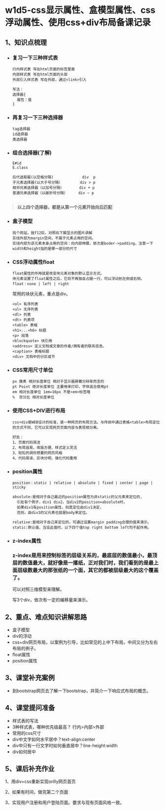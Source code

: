 # w1d5-css显示属性、盒模型属性、css浮动属性、使用css+div布局备课记录

## 1、知识点梳理

- ### 复习一下三种样式表

  ```
  行内样式表 写在html页面的标签里面
  内部样式表 写在html页面的头部
  外部引入样式表 写在外部，通过<link>引入

  写法：
  选择器{
    属性：值
  }
  ```

- ### 再复习一下三种选择器

  ```
  tag选择器
  id选择器
  类选择器
  ```

- ### 组合选择器(了解)

  ```
  E#id
  E.class

  后代选取器(以空格分隔)             div  p
  子元素选择器(以大于号分隔）        div > p
  相邻兄弟选择器（以加号分隔）       div + p
  普通兄弟选择器（以破折号分隔）     div ~ p


  ```


> **以上四个选择器，都是从第一个元素开始向后匹配**

- ### 盒子模型

  ```
  找个网站，按f12后，对照右下脚显示的图片讲解
  实线外部为margin空间，不属于元素占用的空间。
  实线内部为该元素本身占用的空间：向内部伸展，依次是boder->padding，注意一下width和height指的是哪一部分的尺寸
  ```


- ### CSS浮动属性float

  ```
  float属性的作用就是改变块元素对象的默认显示方式。
  块元素设置了float属性之后，它将不再独自占据一行，可以浮动到左侧或右侧。
  float：none | left | right
  ```
  常用的块状元素，重点是div。

  ```
  <ol> 有序列表
  <ul> 无序列表
  <dl> 列表
  <dt> 列表项
  <table> 表格
  <h1>...<h6> 标题
  <p> 段落
  <blockquote> 块引用
  <address> 定义文档或文章的作者/拥有者的联系信息。
  <caption> 表格标题
  <div> 文档中的分区或节
  ```

- ### CSS常用尺寸单位

  ```
  px 像素 相对长度单位 相对于显示器屏幕分辩率而言的
  pt Point 绝对长度单位 主要用来打印，字体适合使用pt
  em 相对长度单位 1em=16px 不是<em>标签哦
  %  百分比 相对长度单位
  ```

- ### 使用CSS+DIV进行布局

  ```
  css+div是WEB设计的标准，是一种网页的布局方法。与传统中通过表格<table>布局定位的方式不同，它可以实现网页页面内容与表现相分离。
  ```

  ```
  好处：
  1、页面代码简洁
  2、布局容易、改版方便、样式定义灵活
  3、轻松的调你想要的网页风格
  4、代码易读、区块分明，强化代码重用
  ```


- ### position属性

  ```
  position：static | relative | absolute | fixed | center | page | sticky

  absolute:是相对于自己最近的position属性为非static的父元素来定位的,
  	引处有个例子，div1 div2，当div2的position=absolute时，
  	如果div1有position属性，则其定位由div1决定，
  	否则，由div1的父元素也就是body来定位。
  	
  relative:是相对于自己来定位的，可通过设置margin padding合理的值来演示。
  static:默认值，当设此值时，以下四个值top right bottom left均不起作用。
  ```


- ### z-index属性

  ### z-index是用来控制标签的层级关系的，最底层的数值最小，最顶层的数值最大，就好像是一撂纸，正对我们时，我们看到的是最上面层级数最大的那张纸的一个面，其它的都被层级最大的这个覆盖了。

  可以对照三维模型来理解。

  写3个div，依次有一定的编移量来演示。

## 2、重点、难点知识讲解思路

-    盒子模型
-    div的浮动
-    css+div网页布局，以案例为引导，比如常见的上中下布局，中间又分为左右布局的例子。
-    float属性
-    position属性


## 3、课堂补充案例

-    到bootstrap网页去了解一下bootstrap，并简介一下响应式布局的概念。


## 4、课堂提问准备

-  样式表的写法
-  3种样式表，哪种优先级最高？ 行内>内部>外部
-  常用的css尺寸
-  div中文字如何水平居中？text-align:center
-  div中只有一行文字时如何垂直居中？line-height:width
-  div如何居中


## 5、课后补充作业

1、用div+css重新实现orilly网页首页

2、如果有时间，做完第二个页面

3、实现用户注册和用户登陆页面。要求与现有页面风格一致。

